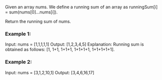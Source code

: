 Given an array nums. We define a running sum of an array as runningSum[i] = sum(nums[0]…nums[i]).

Return the running sum of nums.

### Example 1:

Input: nums = [1,1,1,1,1]
Output: [1,2,3,4,5]
Explanation: Running sum is obtained as follows: [1, 1+1, 1+1+1, 1+1+1+1, 1+1+1+1+1].

### Example 2:

Input: nums = [3,1,2,10,1]
Output: [3,4,6,16,17]
